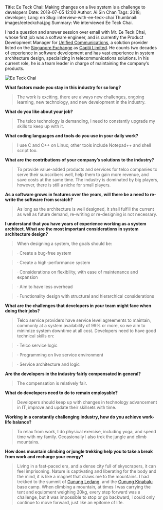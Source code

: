 Title: Ee Teck Chai: Making changes on a live system is a challenge to developers
Date: 2018-07-05 12:00
Author: Ai Sin Chan
Tags: 2018; developer;
Lang: en
Slug: interview-with-ee-teck-chai
Thumbnail: images/eeteckchai.jpg
Summary: We interviewed Ee Teck Chai.
 
I had a question and answer session over email with Mr. Ee Teck Chai, whose first job was a software engineer, and is currently the Product Development Manager for [Unified Communications](https://www.unifiedcomms.com/), a solution provider listed on the [Singapore Exchange](http://www.sgx.com/) as [Captii Limited](https://captii.com/). He counts two decades of experience in software development and has vast experience in system architecture design, specializing in telecommunications solutions. In his current role, he is a team leader in charge of maintaining the company’s products.

![Ee Teck Chai]({filename}/images/eeteckchai.jpg)

**What factors made you stay in this industry for so long?**

> The work is exciting, there are always new challenges, ongoing learning, new technology, and new development in the industry.

**What do you like about your job?**

> The telco technology is demanding, I need to constantly upgrade my skills to keep up with it.

**What coding languages and tools do you use in your daily work?**

> I use C and C++ on Linux; other tools include Notepad++ and shell script too.

**What are the contributions of your company’s solutions to the industry?**

> To provide value-added products and services for telco companies to serve their subscribers well, help them to gain more revenue, and save costs at the same time. The industry is dominated by big players, however, there is still a niche for small players.
 
**As a software grows in features over the years, will there be a need to re-write the software from scratch?**

> As long as the architecture is well designed, it shall fulfill the current as well as future demand, re-writing or re-designing is not necessary.

**I understand that you have years of experience working as a system architect. What are the most important considerations in system architecture design?**

> When designing a system, the goals should be:

> ·       Create a bug-free system

> ·       Create a high-performance system

> ·       Considerations on flexibility, with ease of maintenance and expansion

> ·       Aim to have less overhead

> ·       Functionality design with structural and hierarchical considerations

**What are the challenges that developers in your team might face when doing their jobs?**

> Telco service providers have service level agreements to maintain, commonly at a system availability of 99% or more, so we aim to minimize system downtime at all cost. Developers need to have good technical skills on:

> ·       Telco service logic

> ·       Programming on live service environment

> ·       Service architecture and logic

**Are the developers in the industry fairly compensated in general?**

> The compensation is relatively fair.

**What do developers need to do to remain employable?**

> Developers should keep up with changes in technology advancement in IT, improve and update their skillsets with time.

**Working in a constantly challenging industry, how do you achieve work-life balance?**

> To relax from work, I do physical exercise, including yoga, and spend time with my family. Occasionally I also trek the jungle and climb mountains.

**How does mountain climbing or jungle trekking help you to take a break from work and recharge your energy?**

> Living in a fast-paced era, and a dense city full of skyscrapers, it can feel imprisoning. Nature is captivating and liberating for the body and the mind, it is like a magnet that draws me to the mountains. I had trekked to the summit of [Gunung Ledang](http://www.johornationalparks.gov.my/v3/gunung-ledang/), and the [Gunung Kinabalu](https://www.mountkinabalu.com/) base camp. When climbing a mountain, at times I was carrying the tent and equipment weighing 20kg, every step forward was a challenge, but it was impossible to stop or go backward, I could only continue to move forward, just like an epitome of life.
